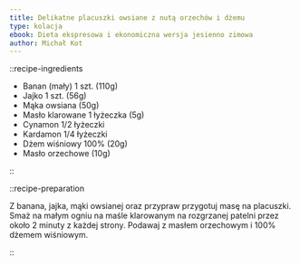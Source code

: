 ```yaml
---
title: Delikatne placuszki owsiane z nutą orzechów i dżemu
type: kolacja
ebook: Dieta ekspresowa i ekonomiczna wersja jesienno zimowa
author: Michał Kot
---
```


::recipe-ingredients

- Banan (mały) 1 szt. (110g)
- Jajko 1 szt. (56g)
- Mąka owsiana (50g)
- Masło klarowane 1 łyżeczka (5g)
- Cynamon 1/2 łyżeczki
- Kardamon 1/4 łyżeczki
- Dżem wiśniowy 100% (20g)
- Masło orzechowe (10g)

::

::recipe-preparation

Z banana, jajka, mąki owsianej oraz przypraw przygotuj masę na placuszki. Smaż na małym ogniu na maśle klarowanym na rozgrzanej patelni przez około 2 minuty z każdej strony. Podawaj z masłem orzechowym i 100% dżemem wiśniowym.

::